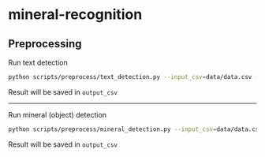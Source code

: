 # mineral-recognition

## Preprocessing
Run text detection
```bash
python scripts/preprocess/text_detection.py --input_csv=data/data.csv --image_path_col=image_path --output_csv=data/text_detection_res.csv --model_path=weights/craft_mlt_25k.pth --refiner_path=weights/craft_refiner_CTW1500.pth --cuda=0
```
Result will be saved in `output_csv`

---

Run mineral (object) detection
```bash
python scripts/preprocess/mineral_detection.py --input_csv=data/data.csv --image_path_col=image_path --output_csv=data/mineral_detection_res.csv --cache_dir=weights/ --cuda=0
```
Result will be saved in `output_csv`
